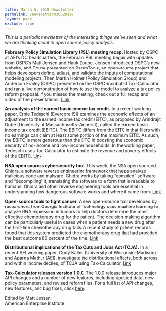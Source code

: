 ```yaml
---
title: March 6, 2019 Newsletter
permalink: /newsletter03062019/
layout: page
exclude: true
---
```

*This is a periodic newsletter of the interesting things we’ve seen and what we are thinking about in open source policy analysis.*

**February Policy Simulation Library (PSL) meeting recap.** Hosted by OSPC at AEI’s DC headquarters, the February PSL meeting began with updates from OSPC’s Matt Jensen and Hank Doupe. Jensen introduced OSPC’s new website, and Doupe presented on ParamTools, an open-source project that helps developers define, adjust, and validate the inputs of computational modeling projects. Then Martin Holmer (Policy Simulation Group) and Anderson Frailey (OSPC) presented on the OSPC-incubated Tax-Calculator and ran a live demonstration of how to use the model to analyze a tax policy reform proposal. If you missed the meeting, check out a full recap and video of the presentations. [Link](https://www.aei.org/events/the-policy-simulation-library-dc-meeting-tax-calculator-model-demo/?mkt_tok=eyJpIjoiWVRRMFpqTXhOVGcwTkRBNSIsInQiOiJzNk5CWkpqOUlzeGc4Z0ZRUXYwSnRXT0ZZSGVwczNwa3A3UVwvUWdKaEVuc2E2TE91NUVUcjVEU1doMEdsSnpcL1BIVzE4U2NzeGZFOENBWmhiUlwvbDhUSUxsQVJ4cXJJTDJYcExsdElUV0xkMFFaRzJoMlRtTGNOZWM3RHZHeDNBUSJ9) 

**An analysis of the earned basic income tax credit.** In a recent working paper, Ernie Tedeschi (Evercore ISI) examines the economic effects of an adjustment to the earned income tax credit (EITC), as proposed by Arindrajit Dube (University of Massachusetts–Amherst), called the earned basic income tax credit (EBITC). The EBITC differs from the EITC in that filers with no earnings can claim at least some portion of the maximum EITC. As such, the EBITC is more generous than the EITC in boosting the economic security of no-income and low-income households. In the working paper, Tedeschi uses Tax-Calculator to estimate the revenue and poverty effects of the EBITC. [Link](https://drive.google.com/file/d/1Ko0kQXP7FEdzdvGJq4N7MmRbemFNH8Xp/view?mkt_tok=eyJpIjoiWVRRMFpqTXhOVGcwTkRBNSIsInQiOiJzNk5CWkpqOUlzeGc4Z0ZRUXYwSnRXT0ZZSGVwczNwa3A3UVwvUWdKaEVuc2E2TE91NUVUcjVEU1doMEdsSnpcL1BIVzE4U2NzeGZFOENBWmhiUlwvbDhUSUxsQVJ4cXJJTDJYcExsdElUV0xkMFFaRzJoMlRtTGNOZWM3RHZHeDNBUSJ9)

**NSA open sources cybersecurity tool.** This week, the NSA open sourced Ghidra, a software reverse engineering framework that helps analyze malicious code and malware. Ghidra works by taking “compiled” software and “decompiling” it, translating the software to a form that is readable to humans. Ghidra and other reverse engineering tools are essential in understanding how dangerous software works and where it came from. [Link](https://www.nsa.gov/resources/everyone/ghidra/mkt_tok/eyJpIjoiWVRRMFpqTXhOVGcwTkRBNSIsInQiOiJzNk5CWkpqOUlzeGc4Z0ZRUXYwSnRXT0ZZSGVwczNwa3A3UVwvUWdKaEVuc2E2TE91NUVUcjVEU1doMEdsSnpcL1BIVzE4U2NzeGZFOENBWmhiUlwvbDhUSUxsQVJ4cXJJTDJYcExsdElUV0xkMFFaRzJoMlRtTGNOZWM3RHZHeDNBUSJ9/)

**Open-source tools to fight cancer.** A new open-source tool developed by researchers from Georgia Institute of Technology uses machine learning to analyze RNA expression in tumors to help doctors determine the most effective chemotherapy drug for the patient. The decision-making algorithm can be particularly useful in cases when a patient needs a new drug after the first-line chemotherapy drug fails. A recent study of patient records found that this system predicted the chemotherapy drug that had provided the best outcome 80 percent of the time. [Link](https://www.news.gatech.edu/2018/11/06/open-source-machine-learning-tool-could-help-choose-cancer-drugs?mkt_tok=eyJpIjoiWVRRMFpqTXhOVGcwTkRBNSIsInQiOiJzNk5CWkpqOUlzeGc4Z0ZRUXYwSnRXT0ZZSGVwczNwa3A3UVwvUWdKaEVuc2E2TE91NUVUcjVEU1doMEdsSnpcL1BIVzE4U2NzeGZFOENBWmhiUlwvbDhUSUxsQVJ4cXJJTDJYcExsdElUV0xkMFFaRzJoMlRtTGNOZWM3RHZHeDNBUSJ9) 

**Distributional implications of the Tax Cuts and Jobs Act (TCJA).** In a recent AEI working paper, Cody Kallen (University of Wisconsin–Madison) and Aparna Mathur (AEI), investigate the distributional effects, both across and within income deciles, of TCJA using Tax-Calculator. [Link](https://www.aei.org/wp-content/uploads/2019/02/Distributional-implications-TCJA-Kallen-Mathur-WP.pdf?mkt_tok=eyJpIjoiWVRRMFpqTXhOVGcwTkRBNSIsInQiOiJzNk5CWkpqOUlzeGc4Z0ZRUXYwSnRXT0ZZSGVwczNwa3A3UVwvUWdKaEVuc2E2TE91NUVUcjVEU1doMEdsSnpcL1BIVzE4U2NzeGZFOENBWmhiUlwvbDhUSUxsQVJ4cXJJTDJYcExsdElUV0xkMFFaRzJoMlRtTGNOZWM3RHZHeDNBUSJ9) 

**Tax-Calculator releases version 1.0.0.** The 1.0.0 release introduces major API changes and a number of new features, including updated data, new policy parameters, and revised reform files. For a full list of API changes, new features, and bug fixes, click [here](https://github.com/PSLmodels/Tax-Calculator/blob/master/RELEASES.md?mkt_tok=eyJpIjoiWVRRMFpqTXhOVGcwTkRBNSIsInQiOiJzNk5CWkpqOUlzeGc4Z0ZRUXYwSnRXT0ZZSGVwczNwa3A3UVwvUWdKaEVuc2E2TE91NUVUcjVEU1doMEdsSnpcL1BIVzE4U2NzeGZFOENBWmhiUlwvbDhUSUxsQVJ4cXJJTDJYcExsdElUV0xkMFFaRzJoMlRtTGNOZWM3RHZHeDNBUSJ9#2019-02-22-release-100). 

Edited by Matt Jensen
<br>
American Enterprise Institute 